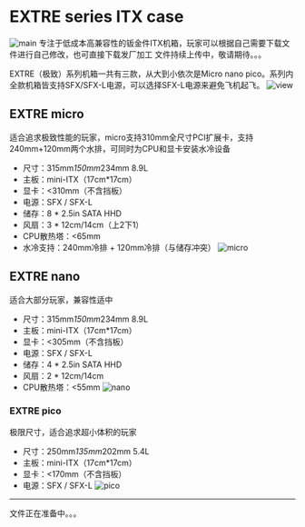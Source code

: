# EXTRE series ITX case
![main](https://github.com/AngeeloLee/EXTRE-ITX-case/images/main.png)
专注于低成本高兼容性的钣金件ITX机箱，玩家可以根据自己需要下载文件进行自己修改，也可直接下载发厂加工
文件持续上传中，敬请期待。。。

EXTRE（极致）系列机箱一共有三款，从大到小依次是Micro nano pico。系列内全款机箱皆支持SFX/SFX-L电源，可以选择SFX-L电源来避免飞机起飞。
![view](https://github.com/AngeeloLee/EXTRE-ITX-case/images/view.png)

## EXTRE micro
适合追求极致性能的玩家，micro支持310mm全尺寸PCI扩展卡，支持240mm+120mm两个水排，可同时为CPU和显卡安装水冷设备
- 尺寸：315mm*150mm*234mm 8.9L
- 主板：mini-ITX（17cm*17cm）
- 显卡：<310mm（不含挡板）
- 电源：SFX / SFX-L
- 储存：8 * 2.5in SATA HHD
- 风扇：3 * 12cm/14cm（上2下1）
- CPU散热塔：<65mm
- 水冷支持：240mm冷排 + 120mm冷排（与储存冲突）
![micro](https://github.com/AngeeloLee/EXTRE-ITX-case/images/micro.png)

## EXTRE nano
适合大部分玩家，兼容性适中
- 尺寸：315mm*150mm*234mm 8.9L
- 主板：mini-ITX（17cm*17cm）
- 显卡：<305mm（不含挡板）
- 电源：SFX / SFX-L
- 储存：4 * 2.5in SATA HHD
- 风扇：2 * 12cm/14cm
- CPU散热塔：<55mm
![nano](https://github.com/AngeeloLee/EXTRE-ITX-case/images/nano.png)

### EXTRE pico
极限尺寸，适合追求超小体积的玩家
- 尺寸：250mm*135mm*202mm   5.4L
- 主板：mini-ITX（17cm*17cm）
- 显卡：<170mm（不含挡板）
- 电源：SFX / SFX-L
![pico](https://github.com/AngeeloLee/EXTRE-ITX-case/images/pico.png)

----------

文件正在准备中。。。
